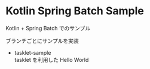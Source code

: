 # Kotlin Spring Batch Sample

Kotlin + Spring Batch でのサンプル

ブランチごとにサンプルを実装

- tasklet-sample  
tasklet を利用した Hello World